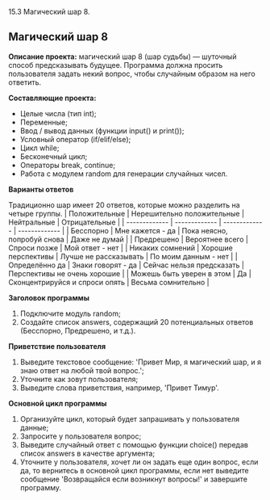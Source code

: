15.3 Магический шар 8.

## Магический шар 8 ##

**Описание проекта:** магический шар 8 (шар судьбы) — шуточный способ предсказывать будущее. Программа должна просить пользователя задать некий вопрос, чтобы случайным образом на него ответить.

**Составляющие проекта:**

  - Целые числа (тип int);
  - Переменные;
  - Ввод / вывод данных (функции input() и print());
  - Условный оператор (if/elif/else);
  - Цикл while;
  - Бесконечный цикл;
  - Операторы break, continue;
  - Работа с модулем random для генерации случайных чисел.

**Варианты ответов**

Традиционно шар имеет 20 ответов, которые можно разделить на четыре группы.
| Положительные  | Нерешительно положительные | Нейтральные  | Отрицательные |
| ------------- | ------------- | ------------- | ------------- |
| Бесспорно  | Мне кажется - да  | Пока неясно, попробуй снова  | Даже не думай  |
| Предрешено  | Вероятнее всего  | Спроси позже  | Мой ответ - нет  |
| Никаких сомнений  | Хорошие перспективы  | Лучше не рассказывать  | По моим данным - нет  |
| Определённо да  | Знаки говорят - да  | Сейчас нельзя предсказать  | Перспективы не очень хорошие  |
| Можешь быть уверен в этом  | Да  | Сконцентрируйся и спроси опять  | Весьма сомнительно  |
            
**Заголовок программы**

  1. Подключите модуль random;
  2. Создайте список answers, содержащий 20 потенциальных ответов (Бесспорно, Предрешено, и т.д.).
            
**Приветствие пользователя**

  1. Выведите текстовое сообщение: 'Привет Мир, я магический шар, и я знаю ответ на любой твой вопрос.';
  2. Уточните как зовут пользователя;
  3. Выведите слова приветствия, например, 'Привет Тимур'.

**Основной цикл программы**

  1. Организуйте цикл, который будет запрашивать у пользователя данные;
  2. Запросите у пользователя вопрос;
  3. Выведите случайный ответ с помощью функции choice() передав список answers в качестве аргумента;
  4. Уточните у пользователя, хочет ли он задать еще один вопрос, если да, то вернитесь в основной цикл программы, если нет выведите сообщение 'Возвращайся если возникнут вопросы!' и завершите программу.
